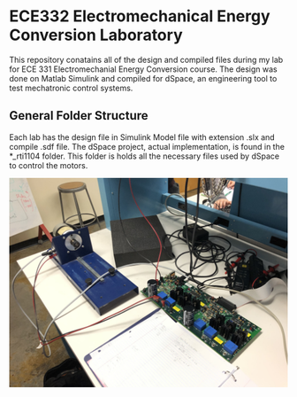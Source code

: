 # ECE332 Electromechanical Energy Conversion Laboratory
This repository conatains all of the design and compiled files during my lab for ECE 331 Electromechanial Energy Conversion course.
The design was done on Matlab Simulink and compiled for dSpace, an engineering tool to test mechatronic control systems. 

## General Folder Structure 
Each lab has the design file in Simulink Model file with extension .slx and compile .sdf file. The dSpace project, actual implementation,
is found in the *_rti1104 folder. This folder is holds all the necessary files used by dSpace to control the motors. 

![Lab setup](https://github.com/lopej212/ECE332_ElectromechanicalEnergyConversion/blob/master/IMG_3136.jpg)
